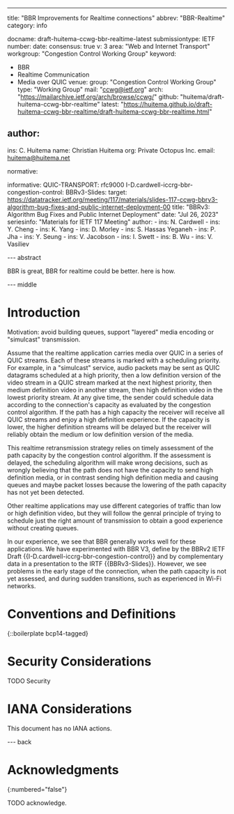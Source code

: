 ---
title: "BBR Improvements for Realtime connections"
abbrev: "BBR-Realtime"
category: info

docname: draft-huitema-ccwg-bbr-realtime-latest
submissiontype: IETF
number:
date:
consensus: true
v: 3
area: "Web and Internet Transport"
workgroup: "Congestion Control Working Group"
keyword:
 - BBR
 - Realtime Communication
 - Media over QUIC
venue:
  group: "Congestion Control Working Group"
  type: "Working Group"
  mail: "ccwg@ietf.org"
  arch: "https://mailarchive.ietf.org/arch/browse/ccwg/"
  github: "huitema/draft-huitema-ccwg-bbr-realtime"
  latest: "https://huitema.github.io/draft-huitema-ccwg-bbr-realtime/draft-huitema-ccwg-bbr-realtime.html"

author:
 -
   ins: C. Huitema
   name: Christian Huitema
   org: Private Octopus Inc.
   email: huitema@huitema.net

normative:

informative:
   QUIC-TRANSPORT: rfc9000
   I-D.cardwell-iccrg-bbr-congestion-control:
   BBRv3-Slides:
    target: https://datatracker.ietf.org/meeting/117/materials/slides-117-ccwg-bbrv3-algorithm-bug-fixes-and-public-internet-deployment-00
    title: "BBRv3: Algorithm Bug Fixes and Public Internet Deployment"
    date: "Jul 26, 2023"
    seriesinfo: "Materials for IETF 117 Meeting"
    author:
    -
      ins: N. Cardwell
    -
      ins: Y. Cheng
    -
      ins: K. Yang
    -
      ins: D. Morley
    -
      ins: S. Hassas Yeganeh
    -
      ins: P. Jha
    -
      ins: Y. Seung
    -
      ins: V. Jacobson
    -
      ins: I. Swett
    -
      ins: B. Wu
    -
      ins: V. Vasiliev






--- abstract

BBR is great, BBR for realtime could be better. here is how.


--- middle

# Introduction

Motivation: avoid building queues, support "layered" media encoding
or "simulcast" transmission.

Assume that the realtime application carries media over QUIC in a series of
QUIC streams. Each of these streams is marked with a scheduling priority. For
example, in a "simulcast" service, audio packets may be sent as QUIC datagrams
scheduled at a high priority, then a low definition version of the video
stream in a QUIC stream marked at the next highest priority, then medium
definition video in another stream, then high definition video in the lowest
priority stream. At any give time, the sender could schedule data according
to the connection's capacity as evaluated by the congestion control algorithm.
If the path has a high capacity the receiver will receive all QUIC streams and
enjoy a high definition experience. If the capacity is lower, the higher
definition streams will be delayed but the receiver will reliably obtain
the medium or low definition version of the media.

This realtime retransmission strategy relies on timely assessment of the
path capacity by the congestion control algorithm. If the assessment is delayed,
the scheduling algorithm will make wrong decisions, such as wrongly believing that
the path does not have the capacity to send high definition media, or in contrast
sending high definition media and causing queues and maybe packet losses
because the lowering of the path capacity has not yet been detected.

Other realtime applications may use different categories of traffic than low
or high definition video, but they will follow the genral principle of trying
to schedule just the right amount of transmission to obtain a good experience
without creating queues.

In our experience, we see that BBR generally works well for these applications.
We have experimented with BBR V3, define by the BBRv2 IETF 
Draft {{I-D.cardwell-iccrg-bbr-congestion-control}} and by
complementary data in a presentation to the IRTF {{BBRv3-Slides}}.
However, we see problems
in the early stage of the connection, when the path capacity is not yet
assessed, and during sudden transitions, such as experienced in Wi-Fi networks.


# Conventions and Definitions

{::boilerplate bcp14-tagged}

# Security Considerations

TODO Security


# IANA Considerations

This document has no IANA actions.


--- back

# Acknowledgments
{:numbered="false"}

TODO acknowledge.
